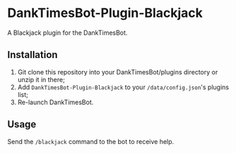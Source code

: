 # DankTimesBot-Plugin-Blackjack
A Blackjack plugin for the DankTimesBot.

## Installation

1. Git clone this repository into your DankTimesBot/plugins directory or unzip it in there;
2. Add `DankTimesBot-Plugin-Blackjack` to your `/data/config.json`'s plugins list;
3. Re-launch DankTimesBot.

## Usage

Send the `/blackjack` command to the bot to receive help.
